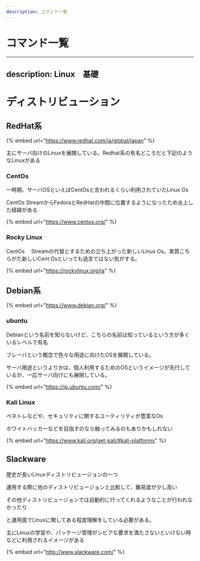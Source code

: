 ```yaml
---
description: コマンド一覧
---
```


# コマンド一覧

---
description: Linux　基礎
---

# ディストリビューション

## RedHat系

{% embed url="https://www.redhat.com/ja/global/japan" %}

主にサーバ向けのLinuxを展開している。Redhat系の有名どころだと下記のようなLinuxがある

### CentOs

一時期、サーバOSといえばCentOsと言われるくらい利用されていたLinux Os

CentOs StreamからFedoraとRedHatの中間に位置するようになったため炎上した経緯がある

{% embed url="https://www.centos.org/" %}



### Rocky Linux

CentOs 　Streamの代替とするための立ち上がった新しいLinux Os。実質こちらがた新しいCent Osといっても過言ではない気がする。

{% embed url="https://rockylinux.org/ja" %}



## Debian系

{% embed url="https://www.debian.org/" %}

### ubuntu

Debianという名前を知らないけど、こちらの名前は知っているという方が多くいるレベルで有名

フレーバという概念で色々な用途に向けたOSを展開している。

サーバ用途というよりかは、個人利用するためのOSというイメージが先行しているが、一応サーバ向けにも展開している。

{% embed url="https://jp.ubuntu.com/" %}



### Kali Linux

ペネトレなどや、セキュリティに関するユーティリティが豊富なOs

ホワイトハッカーなどを目指すのなら触ってみるのもありかもしれない

{% embed url="https://www.kali.org/get-kali/#kali-platforms" %}



## Slackware

歴史が長いLinuxディストリビュージョンの一つ

運用する際に他のディストリビュージョンと比較して、難易度が少し高い

その他ディストリビュージョンでは自動的に行ってくれるようなことが行われなかったり

と運用面でLinuxに関してある程度理解をしている必要がある。

主にLinuxの学習や、パッケージ管理がシビアな要求を満たさないといけない時などに利用されるイメージがある

{% embed url="http://www.slackware.com/" %}
